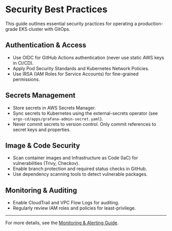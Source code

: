 # Security Best Practices

This guide outlines essential security practices for operating a production-grade EKS cluster with GitOps.

## Authentication & Access
- Use OIDC for GitHub Actions authentication (never use static AWS keys in CI/CD).
- Apply Pod Security Standards and Kubernetes Network Policies.
- Use IRSA (IAM Roles for Service Accounts) for fine-grained permissions.

## Secrets Management
- Store secrets in AWS Secrets Manager.
- Sync secrets to Kubernetes using the external-secrets operator (see `argo-cd/apps/grafana-admin-secret.yaml`).
- Never commit secrets to version control. Only commit references to secret keys and properties.

## Image & Code Security
- Scan container images and Infrastructure as Code (IaC) for vulnerabilities (Trivy, Checkov).
- Enable branch protection and required status checks in GitHub.
- Use dependency scanning tools to detect vulnerable packages.

## Monitoring & Auditing
- Enable CloudTrail and VPC Flow Logs for auditing.
- Regularly review IAM roles and policies for least-privilege.

---

For more details, see the [Monitoring & Alerting Guide](monitoring-alerting.md).

